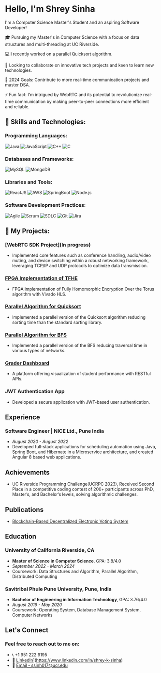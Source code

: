 # Hello, I'm Shrey Sinha

I'm a Computer Science Master's Student and an aspiring Software Developer!

🎓 Pursuing my Master's in Computer Science with a focus on data structures and multi-threading at UC Riverside.

💻 I recently worked on a parallel Quicksort algorithm.

<!--📚 Enhancing my knowledge in Data Structures and Algorithms for future opportunities. -->
🤝 Looking to collaborate on innovative tech projects and keen to learn new technologies.

🎯 2024 Goals: Contribute to more real-time communication projects and master DSA.

⚡ Fun fact:  I'm intrigued by WebRTC and its potential to revolutionize real-time communication by making peer-to-peer connections more efficient and reliable.

## 🚀 Skills and Technologies:

### Programming Languages:
![Java](https://img.shields.io/badge/-Java-007396?style=flat&logo=Java&logoColor=white)
![JavaScript](https://img.shields.io/badge/-JavaScript-F7DF1E?style=flat&logo=javascript&logoColor=black)
![C++](https://img.shields.io/badge/-C++-blue?logo=cplusplus)
![C](https://img.shields.io/badge/-C-A8B9CC?style=flat&logo=C&logoColor=white)

### Databases and Frameworks:
![MySQL](https://img.shields.io/badge/-MySQL-4479A1?style=flat&logo=mysql&logoColor=white)
![MongoDB](https://img.shields.io/badge/-MongoDB-47A248?style=flat&logo=mongodb&logoColor=white)

### Libraries and Tools:
![ReactJS](https://img.shields.io/badge/-ReactJS-61DAFB?style=flat&logo=react&logoColor=black)
![AWS](https://img.shields.io/badge/-AWS-232F3E?style=flat&logo=amazon-aws&logoColor=white)
![SpringBoot](https://img.shields.io/badge/SpringBoot-6DB33F?style=flat-square&logo=Spring&logoColor=white)
![Node.js](https://img.shields.io/npm/v/npm.svg?logo=nodedotjs)

### Software Development Practices:
![Agile](https://img.shields.io/badge/-Agile-007396?style=flat)
![Scrum](https://img.shields.io/badge/-Scrum-008680?style=flat)
![SDLC](https://img.shields.io/badge/-SDLC-FCC624?style=flat)
![Git](https://img.shields.io/badge/-Git-F05032?style=flat&logo=git&logoColor=white)
![Jira](https://img.shields.io/badge/-Jira-0052CC?style=flat&logo=jira&logoColor=white)

## 🚀 My Projects:

### [WebRTC SDK Project](In progress)
- Implemented core features such as conference handling, audio/video muting, and device switching within
a robust networking framework, leveraging TCP/IP and UDP protocols to optimize data transmission.

### [FPGA Implementation of TFHE](https://github.com/shreks99/fpga-tfhe)
- FPGA implementation of Fully Homomorphic Encryption Over the Torus algorithm with Vivado HLS.

### [Parallel Algorithm for Quicksort](https://github.com/ucrparlay-class/project1-shreks99)
- Implemented a parallel version of the Quicksort algorithm reducing sorting time than the standard sorting library.

### [Parallel Algorithm for BFS](https://github.com/ucrparlay-class/project2-shreks99)
- Implemented a parallel version of the BFS reducing traversal time in various types of networks.

### [Grader Dashboard](https://github.com/shreks99/Grader-Dashboard)
- A platform offering visualization of student performance with RESTful APIs.
  
### JWT Authentication App
- Developed a secure application with JWT-based user authentication.

## Experience

### Software Engineer | NICE Ltd., Pune India
- *August 2020 - August 2022*
- Developed full-stack applications for scheduling automation using Java, Spring Boot, and Hibernate in a Microservice architecture, and created Angular 8 based web applications.


## Achievements

- UC Riverside Programming Challenge(UCRPC 2023), Received Second Place in a competitive coding
contest of 200+ participants across PhD, Master’s, and Bachelor’s levels, solving algorithmic challenges.

## Publications

- [Blockchain-Based Decentralized Electronic Voting System](https://doi.org/10.1007/978-981-16-6309-3_32)

## Education

### University of California Riverside, CA
- **Master of Science in Computer Science**, GPA: 3.8/4.0
- *September 2022 - March 2024*
- Coursework: Data Structures and Algorithm, Parallel Algorithm, Distributed Computing

### Savitribai Phule Pune University, Pune, India
- **Bachelor of Engineering in Information Technology**, GPA: 3.76/4.0
- *August 2016 - May 2020*
- Coursework: Operating System, Database Management System, Computer Networks

## Let's Connect
### Feel free to reach out to me on:
- 📞 +1 951 222 9195
- 🔗 [LinkedIn](https://img.shields.io/badge/LinkedIn-blue?style=flat&logo=linkedin&logoColor=white)](https://www.linkedin.com/in/shrey-k-sinha)
- 📧 [Email - ssinh017@ucr.edu](mailto:ssinh017@ucr.edu)

<!--
**shreks99/shreks99** is a ✨ _special_ ✨ repository because its `README.md` (this file) appears on your GitHub profile.

Here are some ideas to get you started:

- 🔭 I’m currently working on ...
- 🌱 I’m currently learning ...
- 👯 I’m looking to collaborate on ...
- 🤔 I’m looking for help with ...
- 💬 Ask me about ...
- 📫 How to reach me: ...
- 😄 Pronouns: ...
- ⚡ Fun fact: ...
-->
